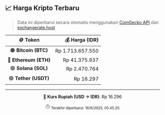 

<!-- HARGA_KRIPTO -->
## 📈 Harga Kripto Terbaru

> Data ini diperbarui secara otomatis menggunakan [CoinGecko API](https://www.coingecko.com/) dan [exchangerate.host](https://exchangerate.host/)

<div align="center">

| 🪙 Token | 💰 Harga (IDR) |
|:------:|---------------:|
| 🟠 **Bitcoin (BTC)**   | Rp 1.713.657.550 |
| 🔵 **Ethereum (ETH)**  | Rp 41.375.937 |
| 🟣 **Solana (SOL)**    | Rp 2.470.764 |
| 🟢 **Tether (USDT)**   | Rp 16.297 |

---

💱 **Kurs Rupiah (USD → IDR)**: Rp 16.296

🕒 <sub>Terakhir diperbarui: 16/6/2025, 05.45.20</sub>

</div>
<!-- /HARGA_KRIPTO -->